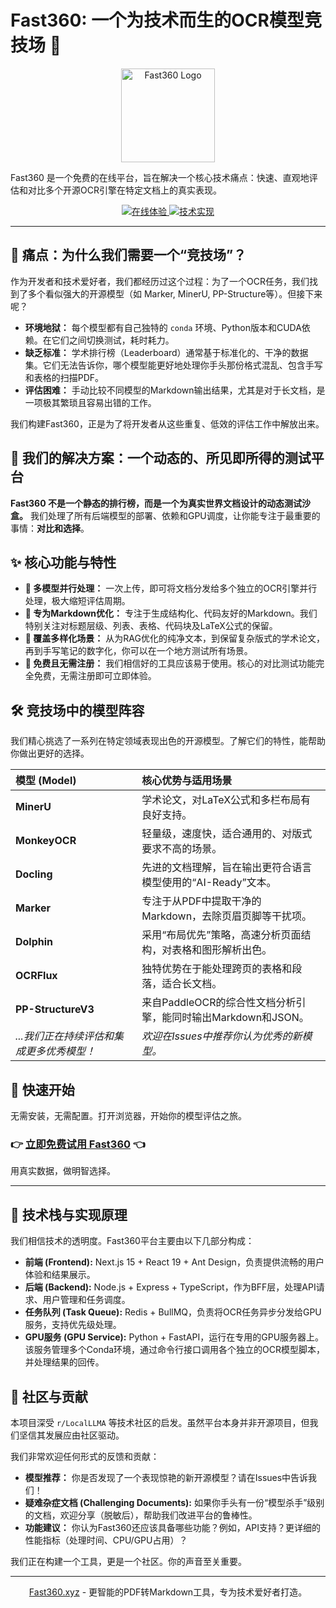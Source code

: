 # Fast360: 一个为技术而生的OCR模型竞技场 🚀

<p align="center">
  <img src="https://github.com/shijincai/fast360/blob/main/fast360-logo.png" alt="Fast360 Logo" width="150"/>
</p>

  Fast360 是一个免费的在线平台，旨在解决一个核心技术痛点：快速、直观地评估和对比多个开源OCR引擎在特定文档上的真实表现。
</p>

<p align="center">
  <a href="https://fast360.xyz" target="_blank">
    <img src="https://img.shields.io/badge/在线体验-fast360.xyz-blue?style=for-the-badge&logo=rocket" alt="在线体验">
  </a>
  <a href="#-技术栈与实现原理">
    <img src="https://img.shields.io/badge/技术实现-Node.js%20%7C%20Python%20%7C%20React-orange?style=for-the-badge" alt="技术实现">
  </a>
</p>

---

## 🤔 痛点：为什么我们需要一个“竞技场”？

作为开发者和技术爱好者，我们都经历过这个过程：为了一个OCR任务，我们找到了多个看似强大的开源模型（如 Marker, MinerU, PP-Structure等）。但接下来呢？

* **环境地狱：** 每个模型都有自己独特的 `conda` 环境、Python版本和CUDA依赖。在它们之间切换测试，耗时耗力。
* **缺乏标准：** 学术排行榜（Leaderboard）通常基于标准化的、干净的数据集。它们无法告诉你，哪个模型能更好地处理你手头那份格式混乱、包含手写和表格的扫描PDF。
* **评估困难：** 手动比较不同模型的Markdown输出结果，尤其是对于长文档，是一项极其繁琐且容易出错的工作。

我们构建Fast360，正是为了将开发者从这些重复、低效的评估工作中解放出来。

## 🎯 我们的解决方案：一个动态的、所见即所得的测试平台

**Fast360 不是一个静态的排行榜，而是一个为真实世界文档设计的动态测试沙盒。** 我们处理了所有后端模型的部署、依赖和GPU调度，让你能专注于最重要的事情：**对比和选择**。



## ✨ 核心功能与特性

* **🧠 多模型并行处理：** 一次上传，即可将文档分发给多个独立的OCR引擎并行处理，极大缩短评估周期。
* **📝 专为Markdown优化：** 专注于生成结构化、代码友好的Markdown。我们特别关注对标题层级、列表、表格、代码块及LaTeX公式的保留。
* **🔬 覆盖多样化场景：** 从为RAG优化的纯净文本，到保留复杂版式的学术论文，再到手写笔记的数字化，你可以在一个地方测试所有场景。
* **💸 免费且无需注册：** 我们相信好的工具应该易于使用。核心的对比测试功能完全免费，无需注册即可立即体验。

## 🛠️ 竞技场中的模型阵容

我们精心挑选了一系列在特定领域表现出色的开源模型。了解它们的特性，能帮助你做出更好的选择。

| 模型 (Model) | 核心优势与适用场景 |
| :--- | :--- |
| **MinerU** | 学术论文，对LaTeX公式和多栏布局有良好支持。 |
| **MonkeyOCR** | 轻量级，速度快，适合通用的、对版式要求不高的场景。 |
| **Docling** | 先进的文档理解，旨在输出更符合语言模型使用的“AI-Ready”文本。 |
| **Marker** | 专注于从PDF中提取干净的Markdown，去除页眉页脚等干扰项。 |
| **Dolphin** | 采用“布局优先”策略，高速分析页面结构，对表格和图形解析出色。 |
| **OCRFlux** | 独特优势在于能处理跨页的表格和段落，适合长文档。 |
| **PP-StructureV3** | 来自PaddleOCR的综合性文档分析引擎，能同时输出Markdown和JSON。 |
| *...我们正在持续评估和集成更多优秀模型！* | *欢迎在Issues中推荐你认为优秀的新模型。* |

## 🚀 快速开始

无需安装，无需配置。打开浏览器，开始你的模型评估之旅。

### 👉 **[立即免费试用 Fast360](https://fast360.xyz)** 👈

用真实数据，做明智选择。

---

## 🔧 技术栈与实现原理

我们相信技术的透明度。Fast360平台主要由以下几部分构成：

* **前端 (Frontend):** Next.js 15 + React 19 + Ant Design，负责提供流畅的用户体验和结果展示。
* **后端 (Backend):** Node.js + Express + TypeScript，作为BFF层，处理API请求、用户管理和任务调度。
* **任务队列 (Task Queue):** Redis + BullMQ，负责将OCR任务异步分发给GPU服务，支持优先级处理。
* **GPU服务 (GPU Service):** Python + FastAPI，运行在专用的GPU服务器上。该服务管理多个Conda环境，通过命令行接口调用各个独立的OCR模型脚本，并处理结果的回传。

## 🤝 社区与贡献

本项目深受 `r/LocalLLMA` 等技术社区的启发。虽然平台本身并非开源项目，但我们坚信其发展应由社区驱动。

我们非常欢迎任何形式的反馈和贡献：

* **模型推荐：** 你是否发现了一个表现惊艳的新开源模型？请在Issues中告诉我们！
* **疑难杂症文档 (Challenging Documents):** 如果你手头有一份“模型杀手”级别的文档，欢迎分享（脱敏后），帮助我们改进平台的鲁棒性。
* **功能建议：** 你认为Fast360还应该具备哪些功能？例如，API支持？更详细的性能指标（处理时间、CPU/GPU占用）？

我们正在构建一个工具，更是一个社区。你的声音至关重要。

---

<p align="center">
  <a href="https://fast360.xyz">Fast360.xyz</a> - 更智能的PDF转Markdown工具，专为技术爱好者打造。
</p>
